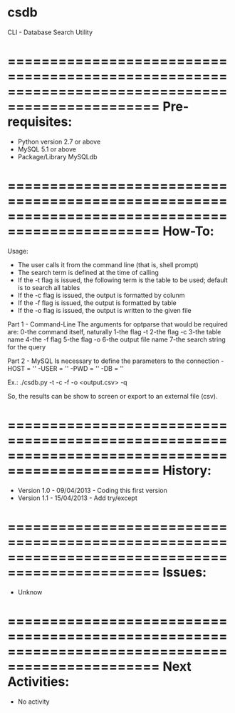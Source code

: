 # csdb
CLI - Database Search Utility

================================================================================================
Pre-requisites:
================================================================================================
- Python version 2.7 or above
- MySQL 5.1 or above
- Package/Library MySQLdb

================================================================================================
How-To:
================================================================================================
Usage:
- The user calls it from the command line (that is, shell prompt)
- The search term is defined at the time of calling
- If the -t flag is issued, the following term is the table to be used; default is to search all tables
- If the -c flag is issued, the output is formatted by colunm
- If the -f flag is issued, the output is formatted by table
- If the -o flag is issued, the output is written to the given file

Part 1 - Command-Line
The arguments for optparse that would be required are:
0-the command itself, naturally
1-the flag -t
2-the flag -c
3-the table name
4-the -f flag
5-the flag -o
6-the output file name
7-the search string for the query

Part 2 - MySQL
Is necessary to define the parameters to the connection
-HOST = ''
-USER = ''
-PWD = ''
-DB = ''

Ex.: ./csdb.py -t <table> -c <col> -f -o <output.csv> -q <query>

So, the results can be show to screen or export to an external file (csv).

================================================================================================
History:
================================================================================================
- Version 1.0 - 09/04/2013 - Coding this first version
- Version 1.1 - 15/04/2013 - Add try/except

================================================================================================
Issues:
================================================================================================
- Unknow

================================================================================================
Next Activities:
================================================================================================
- No activity
